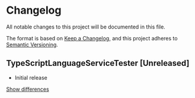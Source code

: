 # Changelog
All notable changes to this project will be documented in this file.

The format is based on [Keep a Changelog](https://keepachangelog.com/en/1.0.0/),
and this project adheres to [Semantic Versioning](https://semver.org/spec/v2.0.0.html).

## TypeScriptLanguageServiceTester [Unreleased]
  - Initial release

[Show differences](https://github.com/manuth/TypeScriptLanguageServiceTester/compare/c0889d1f557682b8435ce19467fcf16ef78be45c...dev)
